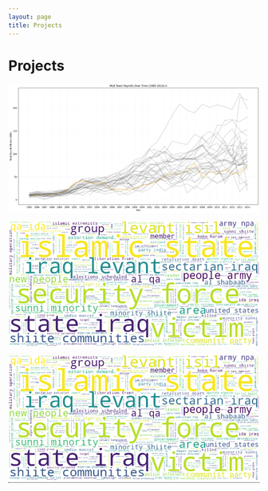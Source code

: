 ```yaml
---
layout: page
title: Projects
---
```

<style>
.tooltip {
  position: relative;
  display: inline-block;
  border-bottom: 1px dotted black;
}

.tooltip .tooltiptext {
  visibility: hidden;
  width: 100%;
  background-color: black;
  color: #fff;
  text-align: center;
  border-radius: 6px;
  padding: 5px 0;
  position: absolute;
  z-index: 1;
  bottom: 0%;
  left: 0%;
  margin-left: -480px;
  
  /* Fade in tooltip - takes 1 second to go from 0% to 100% opac: */
  opacity: 0;
  transition: opacity 1s;
}

.tooltip:hover .tooltiptext {
  visibility: visible;
  opacity: 1;
}
</style>

# Projects

<a href="https://tyleraclark.github.io/CMSC320_project_2.html"><img src="https://raw.githubusercontent.com/tyleraclark/tyleraclark.github.io/main/_images/proj2.png" width="960"/> </a>

<a href="https://tyleraclark.github.io/CMSC320_final_project.html"><img src="https://raw.githubusercontent.com/tyleraclark/tyleraclark.github.io/main/_images/final_proj.png" width="960"/> </a>

<div class="tooltip"> 
    <a href="https://tyleraclark.github.io/CMSC320_final_project.html">
        <img src="https://raw.githubusercontent.com/tyleraclark/tyleraclark.github.io/main/_images/final_proj.png" width="960"/> 
    </a>
    <span class="tooltiptext"> Final Project
    </span>
</div>